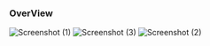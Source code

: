 ### OverView


![Screenshot (1)](https://user-images.githubusercontent.com/106424708/219932349-39f4f9af-aae7-4ced-ac30-fadcad09840a.png)
![Screenshot (3)](https://user-images.githubusercontent.com/106424708/219932355-f91a91d1-4119-4884-b73e-d6cf44597e28.png)
![Screenshot (2)](https://user-images.githubusercontent.com/106424708/219932357-86688841-7035-44b3-bef1-afdfefef1ef9.png)

